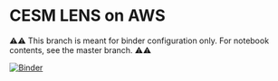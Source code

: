 # CESM LENS on AWS

⚠️⚠️ This branch is meant for binder configuration only. For notebook contents, see the master branch. ⚠️⚠️

[![Binder](https://mybinder.org/badge_logo.svg)](https://binder.pangeo.io/v2/gh/NCAR/cesm-lens-aws/binder-config?urlpath=git-pull?repo=https://github.com/NCAR/cesm-lens-aws%26amp%3Bbranch=gh-pages%26amp%3Burlpath=lab/tree/cesm-lens-aws/notebooks/%3Fautodecode)
